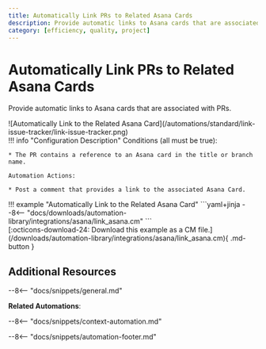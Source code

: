```yaml
---
title: Automatically Link PRs to Related Asana Cards
description: Provide automatic links to Asana cards that are associated with PRs.
category: [efficiency, quality, project]
---
```

# Automatically Link PRs to Related Asana Cards
<!-- --8<-- [start:example]-->
Provide automatic links to Asana cards that are associated with PRs.

<div class="automationImage" markdown="1">
![Automatically Link to the Related Asana Card](/automations/standard/link-issue-tracker/link-issue-tracker.png)
</div>
<div class="automationDescription" markdown="1">
!!! info "Configuration Description"
    Conditions (all must be true):

    * The PR contains a reference to an Asana card in the title or branch name.

    Automation Actions:

    * Post a comment that provides a link to the associated Asana Card.

</div>
<div class="automationExample" markdown="1">
!!! example "Automatically Link to the Related Asana Card"
    ```yaml+jinja
    --8<-- "docs/downloads/automation-library/integrations/asana/link_asana.cm"
    ```
    <div class="result" markdown>
      <span>
      [:octicons-download-24: Download this example as a CM file.](/downloads/automation-library/integrations/asana/link_asana.cm){ .md-button }
      </span>
    </div>
</div>
<!-- --8<-- [end:example]-->

## Additional Resources

--8<-- "docs/snippets/general.md"

**Related Automations**:

--8<-- "docs/snippets/context-automation.md"

--8<-- "docs/snippets/automation-footer.md"
